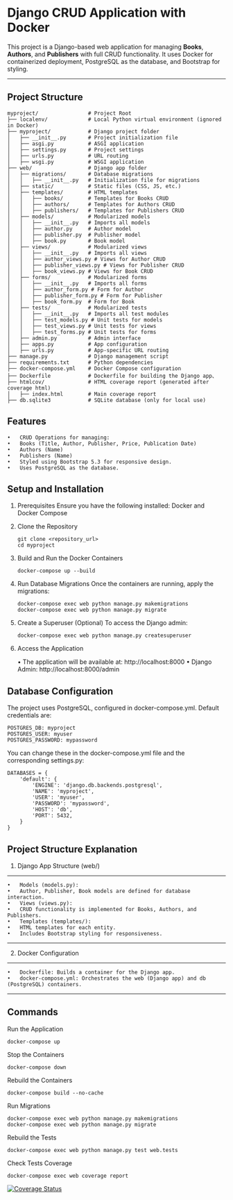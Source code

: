 # **Django CRUD Application with Docker**

This project is a Django-based web application for managing **Books**, **Authors**, and **Publishers** with full CRUD functionality. It uses Docker for containerized deployment, PostgreSQL as the database, and Bootstrap for styling.

---

## **Project Structure**

```plaintext
myproject/                # Project Root
├── localenv/             # Local Python virtual environment (ignored in Docker)
├── myproject/            # Django project folder
│   ├── __init__.py       # Project initialization file
│   ├── asgi.py           # ASGI application
│   ├── settings.py       # Project settings
│   ├── urls.py           # URL routing
│   ├── wsgi.py           # WSGI application
├── web/                  # Django app folder
│   ├── migrations/       # Database migrations
│   │   ├── __init__.py   # Initialization file for migrations
│   ├── static/           # Static files (CSS, JS, etc.)
│   ├── templates/        # HTML templates
│   │   ├── books/        # Templates for Books CRUD
│   │   ├── authors/      # Templates for Authors CRUD
│   │   ├── publishers/   # Templates for Publishers CRUD
│   ├── models/           # Modularized models
│   │   ├── __init__.py   # Imports all models
│   │   ├── author.py     # Author model
│   │   ├── publisher.py  # Publisher model
│   │   ├── book.py       # Book model
│   ├── views/            # Modularized views
│   │   ├── __init__.py   # Imports all views
│   │   ├── author_views.py # Views for Author CRUD
│   │   ├── publisher_views.py # Views for Publisher CRUD
│   │   ├── book_views.py # Views for Book CRUD
│   ├── forms/            # Modularized forms
│   │   ├── __init__.py   # Imports all forms
│   │   ├── author_form.py # Form for Author
│   │   ├── publisher_form.py # Form for Publisher
│   │   ├── book_form.py  # Form for Book
│   ├── tests/            # Modularized tests
│   │   ├── __init__.py   # Imports all test modules
│   │   ├── test_models.py # Unit tests for models
│   │   ├── test_views.py # Unit tests for views
│   │   ├── test_forms.py # Unit tests for forms
│   ├── admin.py          # Admin interface
│   ├── apps.py           # App configuration
│   ├── urls.py           # App-specific URL routing
├── manage.py             # Django management script
├── requirements.txt      # Python dependencies
├── docker-compose.yml    # Docker Compose configuration
├── Dockerfile            # Dockerfile for building the Django app、
├── htmlcov/              # HTML coverage report (generated after coverage html)
│   ├── index.html        # Main coverage report
├── db.sqlite3            # SQLite database (only for local use)
```


## **Features**
	•	CRUD Operations for managing:
	•	Books (Title, Author, Publisher, Price, Publication Date)
	•	Authors (Name)
	•	Publishers (Name)
	•	Styled using Bootstrap 5.3 for responsive design.
	•	Uses PostgreSQL as the database.

 ## **Setup and Installation**
 1. Prerequisites
Ensure you have the following installed: Docker and Docker Compose

2. Clone the Repository
   ```
   git clone <repository_url>
   cd myproject
   ```
3. Build and Run the Docker Containers
   ```
   docker-compose up --build
   ```
4. Run Database Migrations
   Once the containers are running, apply the migrations:
   ```
   docker-compose exec web python manage.py makemigrations
   docker-compose exec web python manage.py migrate
   ```
5. Create a Superuser (Optional)
   To access the Django admin:
   ```
   docker-compose exec web python manage.py createsuperuser
   ```
   
6. Access the Application
   
   	•	The application will be available at: http://localhost:8000
	•	Django Admin: http://localhost:8000/admin

  ## **Database Configuration**  
  The project uses PostgreSQL, configured in docker-compose.yml. Default credentials are:
  ```
POSTGRES_DB: myproject
POSTGRES_USER: myuser
POSTGRES_PASSWORD: mypassword
```

You can change these in the docker-compose.yml file and the corresponding settings.py:
```
DATABASES = {
    'default': {
        'ENGINE': 'django.db.backends.postgresql',
        'NAME': 'myproject',
        'USER': 'myuser',
        'PASSWORD': 'mypassword',
        'HOST': 'db',
        'PORT': 5432,
    }
}
```

## **Project Structure Explanation**
1. Django App Structure (web/)
---
	•	Models (models.py):
	•	Author, Publisher, Book models are defined for database interaction.
	•	Views (views.py):
	•	CRUD functionality is implemented for Books, Authors, and Publishers.
	•	Templates (templates/):
	•	HTML templates for each entity.
	•	Includes Bootstrap styling for responsiveness.
---
2. Docker Configuration
---
	•	Dockerfile: Builds a container for the Django app.
	•	docker-compose.yml: Orchestrates the web (Django app) and db (PostgreSQL) containers.
---


## **Commands**
Run the Application
```
docker-compose up
```

Stop the Containers
```
docker-compose down
```

Rebuild the Containers
```
docker-compose build --no-cache
```

Run Migrations
```
docker-compose exec web python manage.py makemigrations
docker-compose exec web python manage.py migrate
```

Rebuild the Tests
```
docker-compose exec web python manage.py test web.tests
```

Check Tests Coverage
```
docker-compose exec web coverage report
```

[![Coverage Status](https://coveralls.io/repos/github/username/repository/badge.svg?branch=main)](https://coveralls.io/github/username/repository?branch=main)
